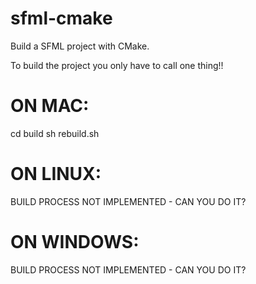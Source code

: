 sfml-cmake
==========

Build a SFML project with CMake.

To build the project you only have to call one thing!!

# ON MAC:

cd build
sh rebuild.sh

# ON LINUX:

BUILD PROCESS NOT IMPLEMENTED - CAN YOU DO IT?

# ON WINDOWS:

BUILD PROCESS NOT IMPLEMENTED - CAN YOU DO IT?
